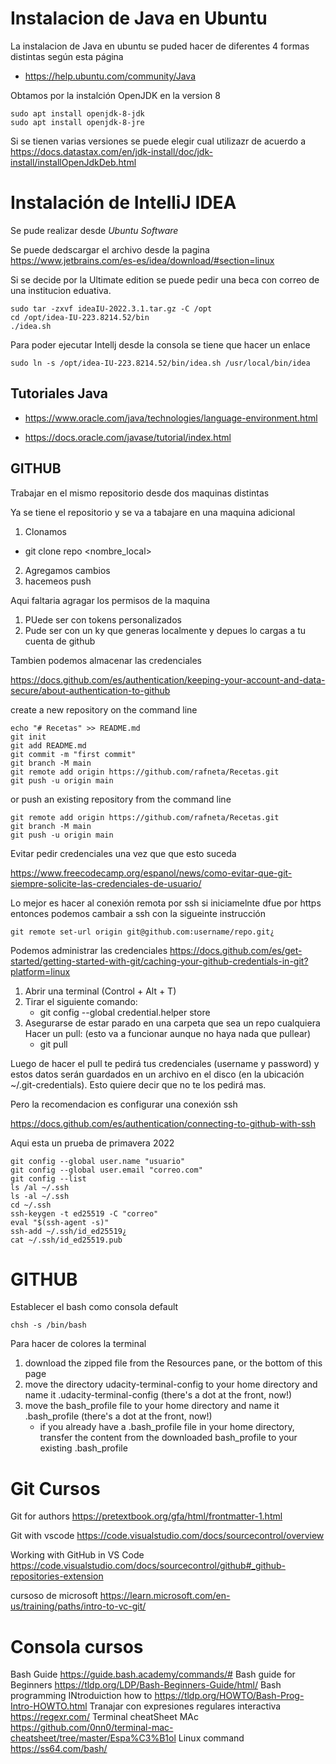# Instalacion de Java en Ubuntu 

La instalacion de Java en ubuntu se puded hacer de diferentes 4 formas distintas según esta página 

  - https://help.ubuntu.com/community/Java

  Obtamos por la instalción  OpenJDK en la version 8

```console
sudo apt install openjdk-8-jdk
sudo apt install openjdk-8-jre
```

Si se tienen varias versiones se puede elegir cual utilizazr de acuerdo a
https://docs.datastax.com/en/jdk-install/doc/jdk-install/installOpenJdkDeb.html


# Instalación de IntelliJ IDEA

Se pude realizar desde _Ubuntu Software_

Se puede dedscargar el archivo desde la pagina https://www.jetbrains.com/es-es/idea/download/#section=linux

Si se decide por la Ultimate edition se puede pedir una beca con correo de una institucion eduativa. 


```console
sudo tar -zxvf ideaIU-2022.3.1.tar.gz -C /opt
cd /opt/idea-IU-223.8214.52/bin
./idea.sh
```

Para poder ejecutar Intellj desde la consola se tiene que hacer un enlace 

```console
sudo ln -s /opt/idea-IU-223.8214.52/bin/idea.sh /usr/local/bin/idea
```

## Tutoriales Java

- https://www.oracle.com/java/technologies/language-environment.html

- https://docs.oracle.com/javase/tutorial/index.html




## GITHUB

Trabajar en el mismo repositorio desde dos maquinas distintas

Ya se tiene el repositorio y se va a tabajare en una maquina adicional 

1. Clonamos 
- git clone repo <nombre_local>
2. Agregamos cambios
3. hacemeos push


Aqui faltaria agragar los permisos de la maquina 

1. PUede ser con tokens personalizados
2. Pude ser con un ky que generas localmente y depues lo cargas a tu cuenta de github

Tambien podemos almacenar las credenciales 




https://docs.github.com/es/authentication/keeping-your-account-and-data-secure/about-authentication-to-github

create a new repository on the command line
```
echo "# Recetas" >> README.md
git init
git add README.md
git commit -m "first commit"
git branch -M main
git remote add origin https://github.com/rafneta/Recetas.git
git push -u origin main
```
or push an existing repository from the command line

```
git remote add origin https://github.com/rafneta/Recetas.git
git branch -M main
git push -u origin main
```


Evitar pedir credenciales una vez que que esto suceda 

https://www.freecodecamp.org/espanol/news/como-evitar-que-git-siempre-solicite-las-credenciales-de-usuario/

Lo mejor es hacer al conexión remota por ssh si iniciamelnte dfue por https entonces podemos cambair a ssh con la sigueinte instrucción 

```
git remote set-url origin git@github.com:username/repo.git¿
```
Podemos administrar las credenciales 
https://docs.github.com/es/get-started/getting-started-with-git/caching-your-github-credentials-in-git?platform=linux

1. Abrir una terminal (Control + Alt + T)
2. Tirar el siguiente comando:
   - git config --global credential.helper store
3. Asegurarse de estar parado en una carpeta que sea un repo cualquiera
Hacer un pull: (esto va a funcionar aunque no haya nada que pullear)
   - git pull

Luego de hacer el pull te pedirá tus credenciales (username y password) y estos datos serán guardados en un archivo en el disco (en la ubicación ~/.git-credentials). Esto quiere decir que no te los pedirá mas.

Pero la recomendacion es configurar una conexión ssh

https://docs.github.com/es/authentication/connecting-to-github-with-ssh

Aqui esta un prueba de primavera 2022

```
git config --global user.name "usuario"
git config --global user.email "correo.com"
git config --list
ls /al ~/.ssh
ls -al ~/.ssh
cd ~/.ssh
ssh-keygen -t ed25519 -C "correo"
eval "$(ssh-agent -s)"
ssh-add ~/.ssh/id_ed25519¿
cat ~/.ssh/id_ed25519.pub
```


# GITHUB

Establecer el bash como consola default

```
chsh -s /bin/bash

```

Para hacer de colores la terminal

1. download the zipped file from the Resources pane, or the bottom of this page
2. move the directory udacity-terminal-config to your home directory and name it .udacity-terminal-config (there's a dot at the front, now!)
3. move the bash_profile file to your home directory and name it .bash_profile (there's a dot at the front, now!)
   - if you already have a .bash_profile file in your home directory, transfer the content from the downloaded bash_profile to your existing .bash_profile

# Git Cursos

Git for authors https://pretextbook.org/gfa/html/frontmatter-1.html

Git with vscode https://code.visualstudio.com/docs/sourcecontrol/overview

Working with GitHub in VS Code https://code.visualstudio.com/docs/sourcecontrol/github#_github-repositories-extension

cursoso de microsoft https://learn.microsoft.com/en-us/training/paths/intro-to-vc-git/


# Consola cursos

Bash Guide https://guide.bash.academy/commands/#
Bash guide for Beginners https://tldp.org/LDP/Bash-Beginners-Guide/html/
Bash programming INtroduiction how to https://tldp.org/HOWTO/Bash-Prog-Intro-HOWTO.html
Tranajar con expresiones regulares interactiva https://regexr.com/
Terminal cheatSheet MAc https://github.com/0nn0/terminal-mac-cheatsheet/tree/master/Espa%C3%B1ol
Linux command https://ss64.com/bash/


